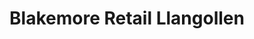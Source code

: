 ---
title: "Blakemore Retail Llangollen"
url: /llangollen/blakemore-retail-llangollen/
shop: convenience
---